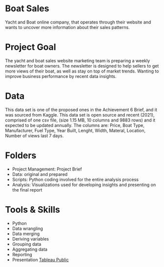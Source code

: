 # Boat Sales
Yacht and Boat online company, that operates 
through their website and wants to uncover more information about their sales patterns.

# Project Goal
The  yacht and boat sales website  marketing team is
preparing a weekly newsletter for boat owners. The newsletter is designed to help sellers to get more views of their boat, as well as stay on top of market trends. 
Wanting to improve business performance by recent data insights.


# Data
This data set is one of the proposed ones in the Achievement 6 Brief, and it was sourced from Kaggle. This data set is open source and recent (2021), comprised of one csv file, (size 1.15 MB, 10 columns and 9883 rows)  and  it expected to be updated annually.
The columns are: Price, Boat Type, Manufacturer, Fuel Type, Year Built, Lenght, Width, Materal, Location, Number of views last 7 days.
  
# Folders
- Project Management: Project Brief
- Data: original and prepared 
- Scripts: Python coding involved for the entire analysis process
- Analysis: Visualizations used for developing insights and presenting on the final report
  
# Tools & Skills  
- Python
- Data wrangling
- Data merging
- Deriving variables
- Grouping data
- Aggregating data
- Reporting
- Presentation  <a href=https://public.tableau.com/app/profile/mafalda.antunes/viz/BoatSales_17039822471950/Story1> Tableau Public</a>


